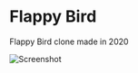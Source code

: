 # Flappy Bird
Flappy Bird clone made in 2020

![Screenshot](https://user-images.githubusercontent.com/76244827/168410648-5bc6bb76-0391-477f-9c19-18d74c35086e.png)
